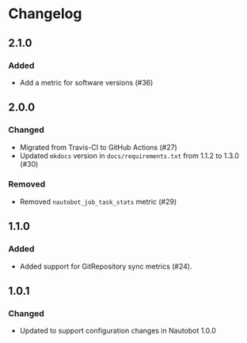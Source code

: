 # Changelog

## 2.1.0

### Added

- Add a metric for software versions (#36)

## 2.0.0

### Changed

- Migrated from Travis-CI to GitHub Actions (#27)
- Updated `mkdocs` version in `docs/requirements.txt` from 1.1.2 to 1.3.0 (#30)

### Removed

- Removed `nautobot_job_task_stats` metric (#29)

## 1.1.0

### Added

- Added support for GitRepository sync metrics (#24).

## 1.0.1

### Changed

- Updated to support configuration changes in Nautobot 1.0.0
